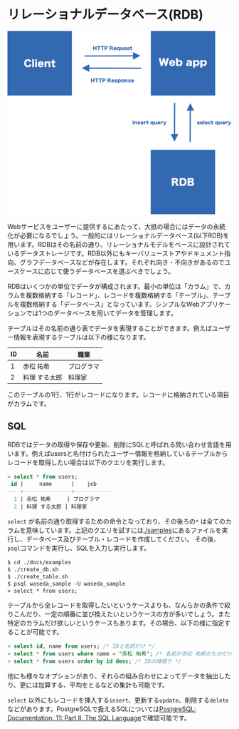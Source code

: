 # リレーショナルデータベース(RDB)

![](./images/client-webapp-rdb.png)

Webサービスをユーザーに提供するにあたって、大抵の場合にはデータの永続化が必要になるでしょう。一般的にはリレーショナルデータベース(以下RDB)を用います。RDBはその名前の通り、リレーショナルモデルをベースに設計されているデータストレージです。RDB以外にもキーバリューストアやドキュメント指向、グラフデータベースなどが存在します。それぞれ向き・不向きがあるのでユースケースに応じて使うデータベースを選ぶべきでしょう。

RDBはいくつかの単位でデータが構成されます。最小の単位は「カラム」で、カラムを複数格納する「レコード」、レコードを複数格納する「テーブル」、テーブルを複数格納する「データベース」となっています。シンプルなWebアプリケーションでは1つのデータベースを用いてデータを管理します。

テーブルはその名前の通り表でデータを表現することができます。例えばユーザー情報を表現するテーブルは以下の様になります。

| ID | 名前 | 職業 |
| --- | --- | --- |
| 1 | 赤松 祐希 | プログラマ |
| 2 | 料理 する太郎 | 料理家 |

このテーブルの1行、1行がレコードになります。レコードに格納されている項目がカラムです。

## SQL

RDBではデータの取得や保存や更新、削除にSQLと呼ばれる問い合わせ言語を用います。例えばusersと名付けられたユーザー情報を格納しているテーブルからレコードを取得したい場合は以下のクエリを実行します。

```sql
> select * from users;
 id |     name      |    job
----+---------------+------------
  1 | 赤松 祐希     | プログラマ
  2 | 料理 する太郎 | 料理家
```

`select` が名前の通り取得するための命令となっており、その後ろの`*` は全てのカラムを意味しています。上記のクエリを試すには[./samples](./samples)にあるファイルを実行し、データベース及びテーブル・レコードを作成してください。 その後、`psql`コマンドを実行し、SQLを入力し実行します。

```
$ cd ./docs/examples
$ ./create_db.sh
$ ./create_table.sh
$ psql waseda_sample -U waseda_sample
> select * from users;
```

テーブルから全レコードを取得したいというケースよりも、なんらかの条件で絞りこんだり、一定の順番に並び換えたいというケースの方が多いでしょう。また特定のカラムだけ欲しいというケースもあります。その場合、以下の様に指定することが可能です。

```sql
> select id, name from users; /* IDと名前だけ */
> select * from users where name = "赤松 祐希"; /* 名前が赤松 祐希のものだけ */
> select * from users order by id desc; /* IDの降順で */
```

他にも様々なオプションがあり、それらの組み合わせによってデータを抽出したり、更には加算する、平均をとるなどの集計も可能です。

`select` 以外にもレコードを挿入する`insert`、更新する`update`、削除する`delete`などがあります。PostgreSQLで扱えるSQLについては[PostgreSQL: Documentation: 11: Part II\. The SQL Language](https://www.postgresql.org/docs/11/sql.html)で確認可能です。
